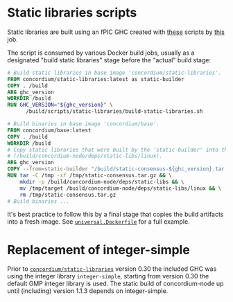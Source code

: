 # Static libraries scripts

Static libraries are built using an fPIC GHC created with
[these](https://gitlab.com/Concordium/devops/-/tree/master/fpic) scripts by
[this](http://jenkins.internal.concordium.com/job/fpic-ghc_jenkinsfile/) job.

The script is consumed by various Docker build jobs, usually as a designated "build static libraries" stage
before the "actual" build stage:

```dockerfile
# Build static libraries in base image 'concordium/static-libraries'.
FROM concordium/static-libraries:latest as static-builder
COPY . /build
ARG ghc_version
WORKDIR /build
RUN GHC_VERSION="${ghc_version}" \
      /build/scripts/static-libraries/build-static-libraries.sh

# Build binaries in base image 'concordium/base'.
FROM concordium/base:latest
COPY . /build
WORKDIR /build
# Copy static libraries that were built by the 'static-builder' into the correct place
# (/build/concordium-node/deps/static-libs/linux).
ARG ghc_version
COPY --from=static-builder "/build/static-consensus-${ghc_version}.tar.gz" /tmp/static-consensus.tar.gz
RUN tar -C /tmp -xf /tmp/static-consensus.tar.gz && \
    mkdir -p /build/concordium-node/deps/static-libs && \
    mv /tmp/target /build/concordium-node/deps/static-libs/linux && \
    rm /tmp/static-consensus.tar.gz
# Build binaries ...
```

It's best practice to follow this by a final stage that copies the build artifacts into a fresh image.
See [`universal.Dockerfile`](../node/universal.Dockerfile) for a full example.

# Replacement of integer-simple

Prior to [`concordium/static-libraries`](https://hub.docker.com/r/concordium/static-libraries/tags) version 0.30 the included GHC was using the integer library `integer-simple`, starting from version 0.30 the default GMP integer library is used.
The static build of concordium-node up until (including) version 1.1.3 depends on integer-simple.
